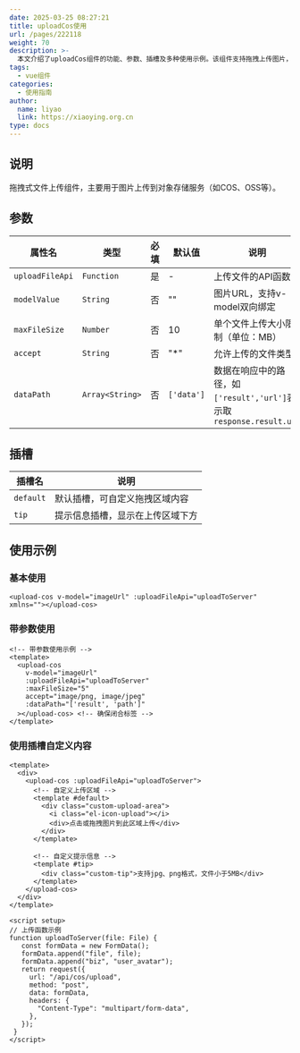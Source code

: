 ```yaml
---
date: 2025-03-25 08:27:21
title: uploadCos使用
url: /pages/222118
weight: 70
description: >-
  本文介绍了uploadCos组件的功能、参数、插槽及多种使用示例。该组件支持拖拽上传图片，允许配置上传API、文件大小限制、文件类型和响应数据路径。通过插槽可以自定义上传区域和提示信息。示例代码展示了基本用法和高级定制方式，便于开发者快速集成和灵活应用。
tags:
  - vue组件
categories:
  - 使用指南
author:
  name: liyao
  link: https://xiaoying.org.cn
type: docs
---
```







## 说明

拖拽式文件上传组件，主要用于图片上传到对象存储服务（如COS、OSS等）。

## 参数

| 属性名        | 类型          | 必填 | 默认值        | 说明                                         |
| ------------- | ------------- | ---- |------------|--------------------------------------------|
| `uploadFileApi` | `Function`      | 是   | -          | 上传文件的API函数                                 |
| `modelValue`    | `String`        | 否   | ""         | 图片URL，支持v-model双向绑定                        |
| `maxFileSize`   | `Number`        | 否   | 10         | 单个文件上传大小限制（单位：MB）                          |
| `accept`        | `String`        | 否   | "*"        | 允许上传的文件类型                 |
| `dataPath`      | `Array<String>` | 否   | `['data']` | 数据在响应中的路径，如`['result','url']`表示取`response.result.url` |


## 插槽

| 插槽名     | 说明               |
|---------|------------------|
| `default` | 默认插槽，可自定义拖拽区域内容  |
| `tip `    | 提示信息插槽，显示在上传区域下方 |


## 使用示例

### 基本使用

```vue
<upload-cos v-model="imageUrl" :uploadFileApi="uploadToServer" xmlns=""></upload-cos>
```

### 带参数使用

```vue
<!-- 带参数使用示例 -->
<template>
  <upload-cos
    v-model="imageUrl"
    :uploadFileApi="uploadToServer"
    :maxFileSize="5"
    accept="image/png, image/jpeg"
    :dataPath="['result', 'path']"
  ></upload-cos> <!-- 确保闭合标签 -->
</template>

```

### 使用插槽自定义内容
```vue
<template>
  <div>
    <upload-cos :uploadFileApi="uploadToServer">
      <!-- 自定义上传区域 -->
      <template #default>
        <div class="custom-upload-area">
          <i class="el-icon-upload"></i>
          <div>点击或拖拽图片到此区域上传</div>
        </div>
      </template>
      
      <!-- 自定义提示信息 -->
      <template #tip>
        <div class="custom-tip">支持jpg、png格式，文件小于5MB</div>
      </template>
    </upload-cos>
  </div>
</template>

<script setup>
// 上传函数示例
function uploadToServer(file: File) {
   const formData = new FormData();
   formData.append("file", file);
   formData.append("biz", "user_avatar");
   return request({
     url: "/api/cos/upload",
     method: "post",
     data: formData,
     headers: {
       "Content-Type": "multipart/form-data",
     },
   });
 }
</script>
```

